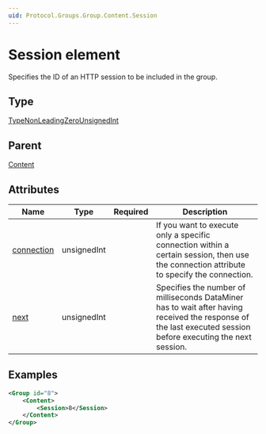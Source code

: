 ```yaml
---
uid: Protocol.Groups.Group.Content.Session
---
```


# Session element

Specifies the ID of an HTTP session to be included in the group.

## Type

[TypeNonLeadingZeroUnsignedInt](xref:Protocol-TypeNonLeadingZeroUnsignedInt)

## Parent

[Content](xref:Protocol.Groups.Group.Content)

## Attributes

|Name|Type|Required|Description|
|--- |--- |--- |--- |
|[connection](xref:Protocol.Groups.Group.Content.Session-connection)|unsignedInt||If you want to execute only a specific connection within a certain session, then use the connection attribute to specify the connection.|
|[next](xref:Protocol.Groups.Group.Content.Session-next)|unsignedInt||Specifies the number of milliseconds DataMiner has to wait after having received the response of the last executed session before executing the next session.|

## Examples

```xml
<Group id="8">
	<Content>
    	<Session>8</Session>
	</Content>
</Group>
```
